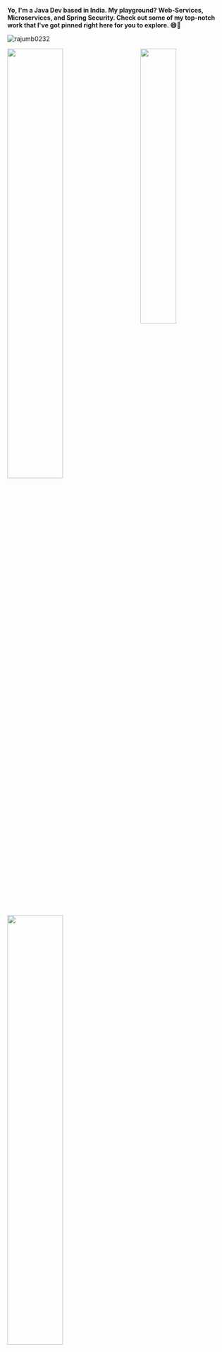 
**Yo, I'm a Java Dev based in India. My playground? Web-Services, Microservices, and Spring Security. Check out some of my top-notch work that I've got pinned right here for you to explore. 😄🚀**

<p align="left"> <img src="https://komarev.com/ghpvc/?username=rajumb0232&label=Profile%20views&color=0e75b6&style=flat" alt="rajumb0232" /> </p>

<!-- **Connect with me:**
<p align="left">
<a href="https://twitter.com/raju_g0wda" target="blank"><img align="center" src="https://raw.githubusercontent.com/rahuldkjain/github-profile-readme-generator/master/src/images/icons/Social/twitter.svg" alt="raju_g0wda" height="30" width="40" /></a>
<a href="https://hashnode.com/@rajugowda" target="blank"><img align="center" src="https://raw.githubusercontent.com/rahuldkjain/github-profile-readme-generator/master/src/images/icons/Social/hashnode.svg" alt="@rajugowda" height="30" width="40" /></a>
</p> -->

<a href="https://github.com/rajumb0232"><img align="right" width="40%" src="https://github-readme-stats.vercel.app/api/top-langs/?username=rajumb0232&theme=tokyonight&hide_border=true"></a>
<a href="https://github.com/rajumb0232"><img width="50%" src="https://github-profile-summary-cards.vercel.app/api/cards/profile-details?username=rajumb0232&theme=tokyonight&hide_border=true"></a>
<br />
<br />
<a href="https://github.com/rajumb0232"><img width="50%" src="https://github-readme-streak-stats.herokuapp.com/?user=rajumb0232&theme=tokyonight&hide_border=true"></a>

#### ⚙️ Server
![Apache Tomcat](https://img.shields.io/badge/-Apache%20Tomcat-05122A?style=flat&logo=apachetomcat)&nbsp;

#### 🛠 Backend
![Java](https://img.shields.io/badge/-Java-05122A?style=flat&logo=java)&nbsp;
![Hiberante](https://img.shields.io/badge/-Hiberante-05122A?style=flat&logo=hibernate)&nbsp;
![Spring](https://img.shields.io/badge/-Spring-05122A?style=flat&logo=spring)&nbsp;
![Spring Boot](https://img.shields.io/badge/-Spring%20Boot-05122A?style=flat&logo=springboot)&nbsp;
![Spring Security](https://img.shields.io/badge/-Spring%20Security-05122A?style=flat&logo=springsecurity)&nbsp;
![JWT](https://img.shields.io/badge/-Jason%20Web%20Tokens%20(JWT)-05122A?style=flat&logo=jsonwebtokens)&nbsp;

#### 💻 Frontend
![HTML5](https://img.shields.io/badge/-HTML5-05122A?style=flat&logo=html5)&nbsp;
![CSS3](https://img.shields.io/badge/-CSS3-05122A?style=flat&logo=css3)&nbsp;
![Tailwind CSS](https://img.shields.io/badge/-Tailwind%20CSS-05122A?style=flat&logo=tailwindcss)&nbsp;
![JavaScript](https://img.shields.io/badge/-JavaScript-05122A?style=flat&logo=javascript)&nbsp;
![React](https://img.shields.io/badge/-ReactJS-05122A?style=flat&logo=react)&nbsp;
![React Router](https://img.shields.io/badge/-React%20Router-05122A?style=flat&logo=reactrouter)&nbsp;

#### 💾 Database
![MySQL](https://img.shields.io/badge/-MySQL-05122A?style=flat&logo=mysql)&nbsp;
![MongoDB](https://img.shields.io/badge/-MongoDB-05122A?style=flat&logo=mongodb)&nbsp;
![PostgreSQL](https://img.shields.io/badge/-PostgreSQL-05122A?style=flat&logo=postgresql)&nbsp;

#### 🧰 Tools
![Git](https://img.shields.io/badge/-Git-05122A?style=flat&logo=git)&nbsp;
![GitHub](https://img.shields.io/badge/-GitHub-05122A?style=flat&logo=github)&nbsp;
![Postman](https://img.shields.io/badge/-Postman-05122A?style=flat&logo=postman)&nbsp;
![Eclipse IDE](https://img.shields.io/badge/-Eclipse%20IDE-05122A?style=flat&logo=eclipseide)&nbsp;
![IntelliJ Idea](https://img.shields.io/badge/-IntelliJ%20Idea-05122A?style=flat&logo=intellijidea)&nbsp;
![Visual Studio Code](https://img.shields.io/badge/-Visual%20Studio%20Code-05122A?style=flat&logo=visualstudiocode)&nbsp;
<!-- **Languages and Tools:**
<p align="left"> <a href="https://www.w3schools.com/css/" target="_blank" rel="noreferrer"> <img src="https://raw.githubusercontent.com/devicons/devicon/master/icons/css3/css3-original-wordmark.svg" alt="css3" width="40" height="40"/> </a> <a href="https://git-scm.com/" target="_blank" rel="noreferrer"> <img src="https://www.vectorlogo.zone/logos/git-scm/git-scm-icon.svg" alt="git" width="40" height="40"/> </a> <a href="https://www.w3.org/html/" target="_blank" rel="noreferrer"> <img src="https://raw.githubusercontent.com/devicons/devicon/master/icons/html5/html5-original-wordmark.svg" alt="html5" width="40" height="40"/> </a> <a href="https://www.java.com" target="_blank" rel="noreferrer"> <img src="https://raw.githubusercontent.com/devicons/devicon/master/icons/java/java-original.svg" alt="java" width="40" height="40"/> </a> <a href="https://developer.mozilla.org/en-US/docs/Web/JavaScript" target="_blank" rel="noreferrer"> <img src="https://raw.githubusercontent.com/devicons/devicon/master/icons/javascript/javascript-original.svg" alt="javascript" width="40" height="40"/> </a> <a href="https://www.mongodb.com/" target="_blank" rel="noreferrer"> <img src="https://raw.githubusercontent.com/devicons/devicon/master/icons/mongodb/mongodb-original-wordmark.svg" alt="mongodb" width="40" height="40"/> </a> <a href="https://www.mysql.com/" target="_blank" rel="noreferrer"> <img src="https://raw.githubusercontent.com/devicons/devicon/master/icons/mysql/mysql-original-wordmark.svg" alt="mysql" width="40" height="40"/> </a> <a href="https://postman.com" target="_blank" rel="noreferrer"> <img src="https://www.vectorlogo.zone/logos/getpostman/getpostman-icon.svg" alt="postman" width="40" height="40"/> </a> <a href="https://spring.io/" target="_blank" rel="noreferrer"> <img src="https://www.vectorlogo.zone/logos/springio/springio-icon.svg" alt="spring" width="40" height="40"/> </a> </p> -->

<!-- <p><img align="left" src="https://github-readme-stats.vercel.app/api/top-langs?username=rajumb0232&show_icons=true&locale=en&layout=compact" alt="rajumb0232" /></p>

<p>&nbsp;<img align="center" src="https://github-readme-stats.vercel.app/api?username=rajumb0232&show_icons=true&locale=en" alt="rajumb0232" /></p>

<p><img align="center" src="https://github-readme-streak-stats.herokuapp.com/?user=rajumb0232&" alt="rajumb0232" /></p> -->



